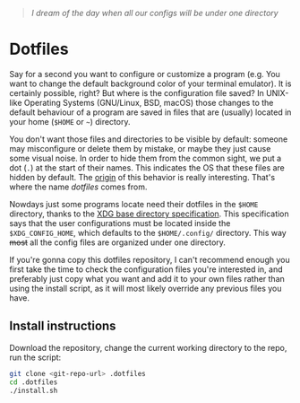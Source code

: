 > _I dream of the day when all our configs will be under one directory_

# Dotfiles
Say for a second you want to configure or customize a program (e.g. You want
to change the default background color of your terminal emulator). It is
certainly possible, right? But where is the configuration file saved? In
UNIX-like Operating Systems (GNU/Linux, BSD, macOS) those changes to the
default behaviour of a program are saved in files that are (usually) located
in your home (`$HOME` or `~`) directory.

You don't want those files and directories to be visible by default: someone
may misconfigure or delete them by mistake, or maybe they just cause some
visual noise. In order to hide them from the common sight, we put a dot (`.`)
at the start of their names. This indicates the OS that these files are hidden
by default. The
[origin](https://plus.google.com/+RobPikeTheHuman/posts/R58WgWwN9jp) of this
behavior is really interesting. That's where the name _dotfiles_ comes from.

Nowdays just some programs locate need their dotfiles in the `$HOME`
directory, thanks to the [XDG base directory
specification](https://standards.freedesktop.org/basedir-spec/basedir-spec-latest.html).
This specification says that the user configurations must be located inside
the `$XDG_CONFIG_HOME`, which defaults to the `$HOME/.config/` directory. This
way ~~most~~ all the config files are organized under one directory.

If you're gonna copy this dotfiles repository, I can't recommend enough you
first take the time to check the configuration files you're interested in, and
preferably just copy what you want and add it to your own files rather than
using the install script, as it will most likely override any previous files
you have.

## Install instructions
Download the repository, change the current working directory to the repo, run
the script:

```sh
git clone <git-repo-url> .dotfiles
cd .dotfiles
./install.sh
```
